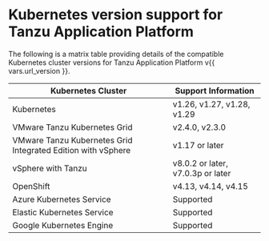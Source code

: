 # Kubernetes version support for Tanzu Application Platform

The following is a matrix table providing details of the compatible Kubernetes 
cluster versions for Tanzu Application Platform v{{ vars.url_version }}.

<table>
<thead>
  <tr>
    <th>Kubernetes Cluster</th>
    <th>Support Information</th>
  </tr>
</thead>
<tbody>
  <tr>
    <td>Kubernetes</td>
    <td>v1.26, v1.27, v1.28, v1.29</td>
  </tr>
  <tr>
    <td>VMware Tanzu Kubernetes Grid</td>
    <td>v2.4.0, v2.3.0</td>
  </tr>
  <tr>
    <td>VMware Tanzu Kubernetes Grid Integrated Edition with vSphere</td>
    <td>v1.17 or later</td>
  </tr>
  <tr>
    <td>vSphere with Tanzu</td>
    <td>v8.0.2 or later, v7.0.3p or later</td>
  </tr>
  <tr>
    <td>OpenShift</td>
    <td>v4.13, v4.14, v4.15</td>
  </tr>
  <tr>
    <td>Azure Kubernetes Service</td>
    <td>Supported</td>
  </tr>
  <tr>
    <td>Elastic Kubernetes Service</td>
    <td>Supported</td>
  </tr>
  <tr>
    <td>Google Kubernetes Engine</td>
    <td>Supported</td>
  </tr>
</tbody>
</table>
